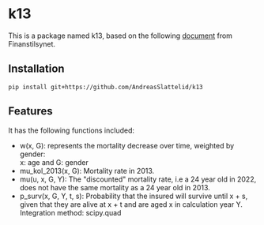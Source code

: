 # k13

This is a package named k13, based on the following [document](https://www.finanstilsynet.no/contentassets/fdcb5b465a1a434e9eb9579d33ef03ce/nytt-doedelighetsgrunnlag-i-kollektiv-pensjonsforsikring-k-2013.pdf) from Finanstilsynet. 

## Installation
    pip install git+https://github.com/AndreasSlattelid/k13

##  Features
It has the following functions included:
* w(x, G): represents the mortality decrease over time, weighted by gender: \
x: age and G: gender
* mu_kol_2013(x, G): Mortality rate in 2013.
* mu(u, x, G, Y): The "discounted" mortality rate, i.e a 24 year old in 2022, does not have the same mortality as a 24 year old in 2013. 
* p_surv(x, G, Y, t, s): Probability that the insured will survive until x + s, given that they are alive at x + t and are aged x in calculation year Y. \
Integration method: scipy.quad 